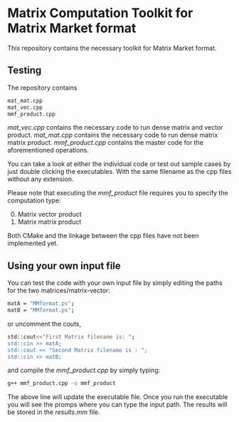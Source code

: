 # Matrix Computation Toolkit for Matrix Market format
This repository contains the necessary toolkit for Matrix Market format.

## Testing

The repository contains 
```bash
mat_mat.cpp
mat_vec.cpp
mmf_product.cpp
```

_mat_vec.cpp_ contains the necessary code to run dense matrix and vector product.
_mat_mat.cpp_ contains the necessary code to run dense matrix matrix product. 
_mmf_product.cpp_ contains the master code for the aforementioned operations.

You can take a look at either the individual code or test out sample cases by just double clicking the executables. With the same filename as the cpp files without any extension.

Please note that executing the _mmf_product_ file requires you to specify the computation type:


0. Matrix vector product
1. Matrix matrix product

Both CMake and the linkage between the cpp files have not been implemented yet.

## Using your own input file
You can test the code with your own input file by simply editing the paths for the two matrices/matrix-vector:
```bash
matA = "MMformat.ps";
matB = "MMformat.ps";
```
 
or uncomment the couts, 
```bash
std::cout<<"First Matrix filename is: ";
std::cin >> matA;
std::cout << "Second Matrix filename is : ";
std::cin >> matB; 
``` 
and compile the _mmf_product.cpp_ by simply typing: 
```bash
g++ mmf_product.cpp -o mmf_product
``` 
The above line will update the executable file. Once you run the executable you will see the promps where you can type the input path. The results will be stored in the _results.mm_ file. 


